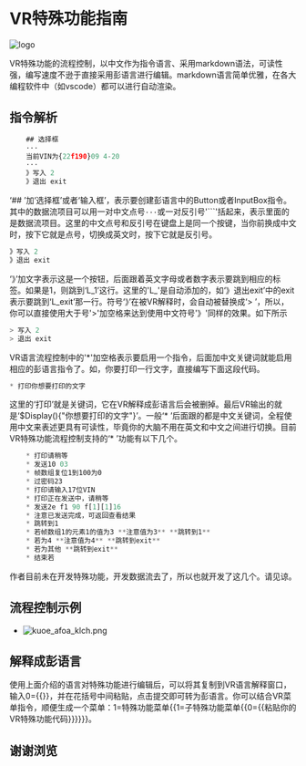 # VR特殊功能指南
![logo](/img/logo2.png)

VR特殊功能的流程控制，以中文作为指令语言、采用markdown语法，可读性强，编写速度不逊于直接采用彭语言进行编辑。markdown语言简单优雅，在各大编程软件中（如vscode）都可以进行自动渲染。
## 指令解析
```js
    ## 选择框
    ···
    当前VIN为{22f190}09 4-20
    ···
    》写入 2
    》退出 exit
```

‘## ’加‘选择框’或者‘输入框’，表示要创建彭语言中的Button或者InputBox指令。其中的数据流项目可以用一对中文点号`···`或一对反引号'```'括起来，表示里面的是数据流项目。这里的中文点号和反引号在键盘上是同一个按键，当你前换成中文时，按下它就是点号，切换成英文时，按下它就是反引号。

```js
》写入 2
》退出 exit
```

‘》’加文字表示这是一个按钮，后面跟着英文字母或者数字表示要跳到相应的标签。如果是1，则跳到‘L_1’这行。这里的'L_'是自动添加的，如‘》退出exit’中的exit表示要跳到‘L_exit’那一行。符号‘》’在被VR解释时，会自动被替换成‘> ’，所以，你可以直接使用大于号'>'加空格来达到使用中文符号'》'同样的效果。如下所示

```js
> 写入 2
> 退出 exit
```

VR语言流程控制中的'*'加空格表示要启用一个指令，后面加中文关键词就能启用相应的彭语言指令了。如，你要打印一行文字，直接编写下面这段代码。

```js
* 打印你想要打印的文字
```

这里的‘打印’就是关键词，它在VR解释成彭语言后会被删掉。最后VR输出的就是‘$Display(){"你想要打印的文字"}’。一般‘* ’后面跟的都是中文关键词，全程使用中文来表述更具有可读性，毕竟你的大脑不用在英文和中文之间进行切换。目前VR特殊功能流程控制支持的‘* ’功能有以下几个。

```js
    * 打印请稍等
    * 发送10 03
    * 帧数组复位1到100为0
    * 过密码23
    * 打印请输入17位VIN
    * 打印正在发送中，请稍等
    * 发送2e f1 90 f[1][1]16
    * 注意已发送完成，可返回查看结果
    * 跳转到1
    * 若帧数组1的元素1的值为3 **注意值为3** **跳转到1**
    * 若为4 **注意值为4** **跳转到exit**
    * 若为其他 **跳转到exit**
    * 结束若
```

作者目前未在开发特殊功能，开发数据流去了，所以也就开发了这几个。请见谅。

## 流程控制示例
* ![kuoe_afoa_klch.png](/img/kuoe_afoa_klch.png)

## 解释成彭语言
使用上面介绍的语言对特殊功能进行编辑后，可以将其复制到VR语言解释窗口，输入0={{}}，并在花括号中间粘贴，点击提交即可转为彭语言。你可以结合VR菜单指令，顺便生成一个菜单：1=特殊功能菜单{{1=子特殊功能菜单{{0={{粘贴你的VR特殊功能代码}}}}}}。

## 谢谢浏览